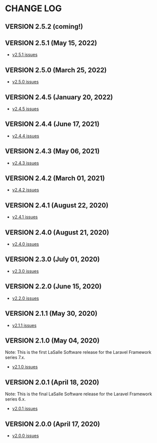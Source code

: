 # CHANGE LOG

## VERSION 2.5.2 (coming!)

## VERSION 2.5.1 (May 15, 2022)
* [v2.5.1 issues](https://github.com/LaSalleSoftware/ls-contentformbackend-pkg/milestone/14?closed=1)

## VERSION 2.5.0 (March 25, 2022)
* [v2.5.0 issues](https://github.com/LaSalleSoftware/ls-contentformbackend-pkg/milestone/13?closed=1)

## VERSION 2.4.5 (January 20, 2022)
* [v2.4.5 issues](https://github.com/LaSalleSoftware/ls-contentformbackend-pkg/milestone/12?closed=1)

## VERSION 2.4.4 (June 17, 2021)
* [v2.4.4 issues](https://github.com/LaSalleSoftware/ls-contentformbackend-pkg/milestone/11?closed=1)

## VERSION 2.4.3 (May 06, 2021)
* [v2.4.3 issues](https://github.com/LaSalleSoftware/ls-contentformbackend-pkg/milestone/10?closed=1)

## VERSION 2.4.2 (March 01, 2021)
* [v2.4.2 issues](https://github.com/LaSalleSoftware/ls-contentformbackend-pkg/milestone/9?closed=1)

## VERSION 2.4.1 (August 22, 2020)
* [v2.4.1 issues](https://github.com/LaSalleSoftware/ls-contentformbackend-pkg/milestone/8?closed=1)

## VERSION 2.4.0 (August 21, 2020)
* [v2.4.0 issues](https://github.com/LaSalleSoftware/ls-contentformbackend-pkg/milestone/7?closed=1)

## VERSION 2.3.0 (July 01, 2020)
* [v2.3.0 issues](https://github.com/LaSalleSoftware/ls-contentformbackend-pkg/milestone/6?closed=1)

## VERSION 2.2.0 (June 15, 2020)
* [v2.2.0 issues](https://github.com/LaSalleSoftware/ls-contactformfrontend-pkg/milestone/5?closed=1)

## VERSION 2.1.1 (May 30, 2020)
* [v2.1.1 issues](https://github.com/LaSalleSoftware/ls-contactformfrontend-pkg/milestone/4?closed=1)

## VERSION 2.1.0 (May 04, 2020)
Note: This is the first LaSalle Software release for the Laravel Framework series 7.x.
* [v2.1.0 issues](https://github.com/LaSalleSoftware/ls-contactformfrontend-pkg/milestone/3?closed=1)

## VERSION 2.0.1 (April 18, 2020)
Note: This is the final LaSalle Software release for the Laravel Framework series 6.x.
* [v2.0.1 issues](https://github.com/LaSalleSoftware/ls-contactformfrontend-pkg/milestone/2?closed=1)

## VERSION 2.0.0 (April 17, 2020)
* [v2.0.0 issues](https://github.com/LaSalleSoftware/ls-contactformfrontend-pkg/milestone/1?closed=1)
